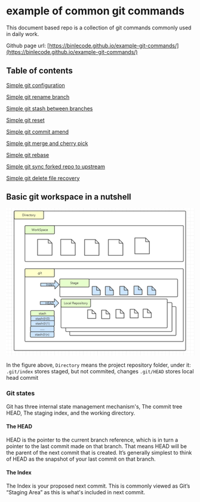 # example of common git commands

This document based repo is a collection of git commands commonly used in daily work.

Github page url: [https://binlecode.github.io/example-git-commands/](https://binlecode.github.io/example-git-commands/)



## Table of contents

[Simple git configuration](./src/git-config.md)

[Simple git rename branch](./src/git-rename-branch.md)

[Simple git stash between branches](./src/git-stash-between-branch.md)

[Simple git reset](./src/git-reset.md)

[Simple git commit amend](./src/git-commit-amend.md)

[Simple git merge and cherry pick](./src/git-merge.md)

[Simple git rebase](./src/git-rebase.md)

[Simple git sync forked repo to upstream](./src/git-sync-forked.md)

[Simple git delete file recovery](./src/git-recover-deleted.md)


## Basic git workspace in a nutshell

![git workspaces in a nutshell](./src/images/git-workspaces.jpeg)

In the figure above, `Directory` means the project repository folder, under it:
`.git/index` stores staged, but not commited, changes
`.git/HEAD` stores local head commit

### Git states
Git has three internal state management mechanism's, The commit tree HEAD, The staging index, and the working directory.

#### The HEAD
HEAD is the pointer to the current branch reference, which is in turn a pointer to the last commit made on that branch. That means HEAD will be the parent of the next commit that is created. It’s generally simplest to think of HEAD as the snapshot of your last commit on that branch.

#### The Index
The Index is your proposed next commit. This is commonly viewed as Git’s “Staging Area” as this is what's included in next commit.
